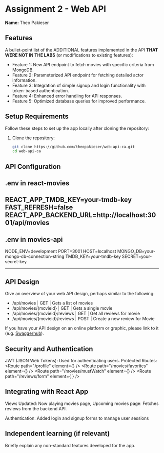 # Assignment 2 - Web API

**Name:** Theo Pakieser

## Features

A bullet-point list of the ADDITIONAL features implemented in the API **THAT WERE NOT IN THE LABS** (or modifications to existing features):

- Feature 1: New API endpoint to fetch movies with specific criteria from MongoDB.
- Feature 2: Parameterized API endpoint for fetching detailed actor information.
- Feature 3: Integration of simple signup and login functionality with token-based authentication.
- Feature 4: Enhanced error handling for API responses.
- Feature 5: Optimized database queries for improved performance.

## Setup Requirements

Follow these steps to set up the app locally after cloning the repository:

1. Clone the repository:  
   ```bash
   git clone https://github.com/theopakieser/web-api-ca.git
   cd web-api-ca


## API Configuration
.env in react-movies
---------------------------------
REACT_APP_TMDB_KEY=your-tmdb-key
FAST_REFRESH=false
REACT_APP_BACKEND_URL=http://localhost:3001/api/movies
----------------------------------

.env in movies-api
---------------------------------
NODE_ENV=development
PORT=3001
HOST=localhost
MONGO_DB=your-mongo-db-connection-string
TMDB_KEY=your-tmdb-key
SECRET=your-secret-key

------------------------------------

## API Design
Give an overview of your web API design, perhaps similar to the following: 

- /api/movies | GET | Gets a list of movies 
- /api/movies/{movieid} | GET | Gets a single movie 
- /api/movies/{movieid}/reviews | GET | Get all reviews for movie 
- /api/movies/{movieid}/reviews | POST | Create a new review for Movie 

If you have your API design on an online platform or graphic, please link to it (e.g. [Swaggerhub](https://app.swaggerhub.com/)).

## Security and Authentication

JWT (JSON Web Tokens): Used for authenticating users.
Protected Routes:
              <Route path="/profile" element={<ProfilePage />} />
              <Route path="/movies/favorites" element={<FavoriteMoviesPage />} />
              <Route path="/movies/mustWatch" element={<WatchListPage/>} />
              <Route path="/reviews/form" element={ <AddMovieReviewPage /> } />

## Integrating with React App
Views Updated:
Now playing movies page, Upcoming movies page: Fetches reviews from the backend API.

Authentication: Added login and signup forms to manage user sessions

## Independent learning (if relevant)

Briefly explain any non-standard features developed for the app. 
